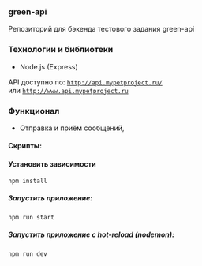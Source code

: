 ### green-api
Репозиторий для бэкенда тестового задания green-api

### Технологии и библиотеки
- Node.js (Express)

API доступно по: [`http://api.mypetproject.ru/`](http://api.mypetproject.ru/)  
или [`http://www.api.mypetproject.ru`](http://www.api.mypetproject.ru)  

### Функционал
- Отправка и приём сообщений,

#### Скрипты:  
  
#### Установить зависимости  
  
`npm install`
  
##### Запустить приложение:  
  
`npm run start`  
  
##### Запустить приложение c hot-reload (nodemon):  
  
`npm run dev`  
  
